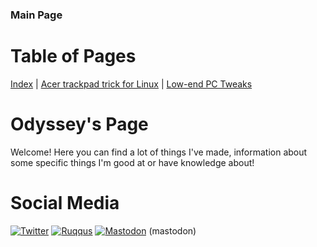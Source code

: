 ### Main Page

# Table of Pages
[Index](../) | [Acer trackpad trick for Linux](acertrick.md) | [Low-end PC Tweaks](/tweaksandmore/lowendtweaks.md)

# Odyssey's Page
Welcome! Here you can find a lot of things I've made, information about some specific things I'm good at or have knowledge about! 

# Social Media 
[![Twitter](https://img.shields.io/twitter/follow/odyssey346?style=flat-square)](https://twitter.com/odyssey346) [![Ruqqus](https://img.shields.io/badge/ruqqus-Odyssey346-brightgreen?style=flat-square)](https://ruqqus.com/@Odyssey346) [![Mastodon](https://img.shields.io/mastodon/follow/69254?domain=https%3A%2F%2Fmastodon.online&style=flat-square)](https://mastodon.online/web/accounts/69254) (mastodon)

